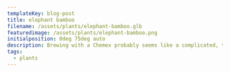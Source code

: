 ```yaml
---
templateKey: blog-post
title: elephant bamboo
filename: /assets/plants/elephant-bamboo.glb
featuredimage: /assets/plants/elephant-bamboo.png
initialposition: 0deg 75deg auto
description: Brewing with a Chemex probably seems like a complicated, time-consuming ordeal, but once you get used to the process, it becomes a soothing ritual that's worth the effort every time.
tags:
  - plants
---
```

